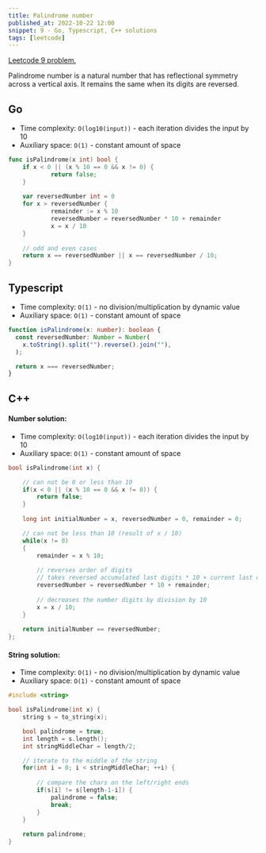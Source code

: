 ```yaml
---
title: Palindrome number
published_at: 2022-10-22 12:00
snippet: 9 - Go, Typescript, C++ solutions
tags: [leetcode]
---
```


[Leetcode 9 problem.](https://leetcode.com/problems/palindrome-number/)

Palindrome number is a natural number that has reflectional symmetry across a
vertical axis. It remains the same when its digits are reversed.

## Go

- Time complexity: `O(log10(input))` - each iteration divides the input by 10
- Auxiliary space: `O(1)` - constant amount of space

```go
func isPalindrome(x int) bool {
	if x < 0 || (x % 10 == 0 && x != 0) {
			return false;
	}
	
	var reversedNumber int = 0
	for x > reversedNumber {
			remainder := x % 10
			reversedNumber = reversedNumber * 10 + remainder
			x = x / 10
	}
	
	// odd and even cases
	return x == reversedNumber || x == reversedNumber / 10;
}
```

## Typescript

- Time complexity: `O(1)` - no division/multiplication by dynamic value
- Auxiliary space: `O(1)` - constant amount of space

```typescript
function isPalindrome(x: number): boolean {
  const reversedNumber: Number = Number(
    x.toString().split("").reverse().join(""),
  );

  return x === reversedNumber;
}
```

## C++

#### Number solution:

- Time complexity: `O(log10(input))` - each iteration divides the input by 10
- Auxiliary space: `O(1)` - constant amount of space

```cpp
bool isPalindrome(int x) {

	// can not be 0 or less than 10
	if(x < 0 || (x % 10 == 0 && x != 0)) {
		return false;
	}
	
	long int initialNumber = x, reversedNumber = 0, remainder = 0;

	// can not be less than 10 (result of x / 10)
	while(x != 0)
	{
		remainder = x % 10;
		
		// reverses order of digits
		// takes reversed accumulated last digits * 10 + current last digit
		reversedNumber = reversedNumber * 10 + remainder;
		
		// decreases the number digits by division by 10
		x = x / 10;
	}
	
	return initialNumber == reversedNumber;
};
```

#### String solution:

- Time complexity: `O(1)` - no division/multiplication by dynamic value
- Auxiliary space: `O(1)` - constant amount of space

```cpp
#include <string>

bool isPalindrome(int x) {
	string s = to_string(x);

	bool palindrome = true;
	int length = s.length();
	int stringMiddleChar = length/2;

	// iterate to the middle of the string
	for(int i = 0; i < stringMiddleChar; ++i) {
	
		// compare the chars on the left/right ends
		if(s[i] != s[length-1-i]) {
			palindrome = false;
			break;
		}
	}
	
	return palindrome;
}
```
